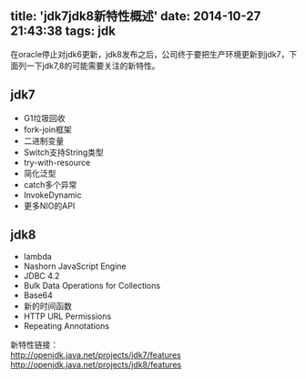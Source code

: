 title: 'jdk7jdk8新特性概述'
date: 2014-10-27 21:43:38
tags: jdk
---
在oracle停止对jdk6更新，jdk8发布之后，公司终于要把生产环境更新到jdk7，下面列一下jdk7,8的可能需要关注的新特性。
## jdk7
* G1垃圾回收
* fork-join框架
* 二进制变量
* Switch支持String类型
* try-with-resource
* 简化泛型
* catch多个异常
* InvokeDynamic
* 更多NIO的API

## jdk8
* lambda
* Nashorn JavaScript Engine
* JDBC 4.2
* Bulk Data Operations for Collections
* Base64
* 新的时间函数
* HTTP URL Permissions
* Repeating Annotations

新特性链接：  
http://openjdk.java.net/projects/jdk7/features  
http://openjdk.java.net/projects/jdk8/features

